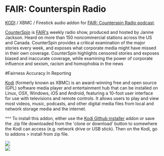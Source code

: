 FAIR: Counterspin Radio
=============================

<a href="www.kodi.tv">KODI</a> / XBMC / Firestick audio addon for <a href="https://www.thecanary.co/topics/podcast/">FAIR: Counterspin Radio podcast</a>.<br>

<a href="https://fair.org/counterspin-radio">CounterSpin</a> is <a href="https://fair.org/counterspin-radio">FAIR's</a> weekly radio show, produced and hosted by Janine Jackson. Heard on more than 150 noncommercial stations across the US and Canada. CounterSpin provides a critical examination of the major stories every week, and exposes what corporate media might have missed in their own coverage. CounterSpin highlights censored stories and exposes biased and inaccurate coverage, while examining the power of corporate influence and sexism, racism and homophobia in the news<br>

#Fairness Accuracy In Reporting<br>

<a href="www.kodi.tv">Kodi</a> (formerly known as XBMC) is an award-winning free and open source (GPL) software media player and entertainment hub that can be installed on Linux, OSX, Windows, iOS and Android, featuring a 10-foot user interface for use with televisions and remote controls. It allows users to play and view most videos, music, podcasts, and other digital media files from local and network storage media and the internet.<br>

^^^ To install this addon, either use the <a href="https://www.tvaddons.co/github-browser-kodi/">Kodi Github installer</a> addon or save the .zip file downloaded from the 'clone or download' button to somewhere the Kodi can access (e.g. network drive or USB stick). Then on the Kodi, go to addons > install from zip file.<br>

<a href="https://www.fair.org/counterspin-radio"><img src="https://mm.aiircdn.com/427/5a5fc9826464f.jpg"><br><a href="http://www.kodi.tv"><img src="https://kodi.tv/sites/default/files/page/field_image/about--devices.jpg">
